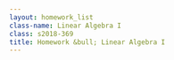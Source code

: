 ```yaml
---
layout: homework_list
class-name: Linear Algebra I
class: s2018-369
title: Homework &bull; Linear Algebra I
---
```

